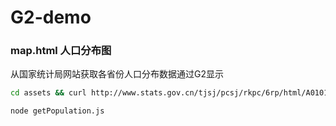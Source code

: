 # G2-demo

### map.html 人口分布图

从国家统计局网站获取各省份人口分布数据通过G2显示

```bash
cd assets && curl http://www.stats.gov.cn/tjsj/pcsj/rkpc/6rp/html/A0101a.htm | iconv -f GB2312 -t UTF8 > pop.html

node getPopulation.js

```
